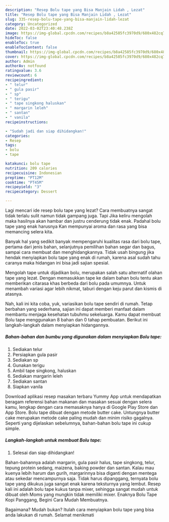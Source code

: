 ```yaml
---
description: "Resep Bolu tape yang Bisa Manjain Lidah , Lezat"
title: "Resep Bolu tape yang Bisa Manjain Lidah , Lezat"
slug: 335-resep-bolu-tape-yang-bisa-manjain-lidah-lezat
category: Uncategorized
date: 2022-03-02T23:40:48.238Z
image: https://img-global.cpcdn.com/recipes/b8a42585fc3970d9/680x482cq70/bolu-tape-foto-resep-utama.jpg
hideToc: false
enableToc: true
enableTocContent: false
thumbnail: https://img-global.cpcdn.com/recipes/b8a42585fc3970d9/680x482cq70/bolu-tape-foto-resep-utama.jpg
cover: https://img-global.cpcdn.com/recipes/b8a42585fc3970d9/680x482cq70/bolu-tape-foto-resep-utama.jpg
author: Admin
authorAv: notfound
ratingvalue: 3.6
reviewcount: 6
recipeingredient:
- " telur"
- " gula pasir"
- " sp"
- " terigu"
- " tape singkong haluskan"
- " margarin leleh"
- " santan"
- " vanila"
recipeinstructions:

- "Sudah jadi dan siap dihidangkan!"
categories:
- Resep
tags:
- bolu
- tape

katakunci: bolu tape 
nutrition: 209 calories
recipecuisine: Indonesian
preptime: "PT12M"
cooktime: "PT45M"
recipeyield: "3"
recipecategory: Dessert

---
```



Lagi mencari ide resep bolu tape yang lezat? Cara membuatnya sangat tidak terlalu sulit namun tidak gampang juga. Tapi Jika keliru mengolah maka hasilnya akan hambar dan justru cenderung tidak enak. Padahal bolu tape yang enak harusnya Kan mempunyai aroma dan rasa yang bisa memancing selera kita.


Banyak hal yang sedikit banyak mempengaruhi kualitas rasa dari bolu tape, pertama dari jenis bahan, selanjutnya pemilihan bahan segar dan bagus, sampai cara membuat dan menghidangkannya. Tidak usah bingung jika hendak menyiapkan bolu tape yang enak di rumah, karena asal sudah tahu caranya maka hidangan ini bisa jadi sajian spesial.

Mengolah tape untuk dijadikan bolu, merupakan salah satu alternatif olahan tape yang lezat. Dengan memasukkan tape ke dalam bahan bolu tentu akan memberikan citarasa khas berbeda dari bolu pada umumnya. Untuk menambah variasi agar lebih nikmat, taburi dengan keju parut dan kismis di atasnya.


Nah, kali ini kita coba, yuk, variasikan bolu tape sendiri di rumah. Tetap berbahan yang sederhana, sajian ini dapat memberi manfaat dalam membantu menjaga kesehatan tubuhmu sekeluarga. Kamu dapat membuat Bolu tape menggunakan 8 bahan dan 0 tahap pembuatan. Berikut ini langkah-langkah dalam menyiapkan hidangannya.

<!--inarticleads1-->

##### Bahan-bahan dan bumbu yang digunakan dalam menyiapkan Bolu tape:

1. Sediakan  telur
1. Persiapkan  gula pasir
1. Sediakan  sp
1. Gunakan  terigu
1. Ambil  tape singkong, haluskan
1. Sediakan  margarin leleh
1. Sediakan  santan
1. Siapkan  vanila


Download aplikasi resep masakan terbaru Yummy App untuk mendapatkan beragam referensi bahan makanan dan masakan sesuai dengan selera kamu, lengkap dengan cara memasaknya hanya di Google Play Store dan App Store. Bolu tape dibuat dengan metode butter cake. Untungnya butter cake merupakan metode cake paling mudah dan minim risiko gagalnya. Seperti yang dijelaskan sebelumnya, bahan-bahan bolu tape ini cukup simple. 

<!--inarticleads2-->

##### Langkah-langkah untuk membuat Bolu tape:


1. Selesai dan siap dihidangkan!

Bahan-bahannya adalah margarin, gula pasir halus, tape singkong, telur, tepung protein sedang, maizena, baking powder dan santan. Kalau mau kuenya lebih harum dan gurih, margarinnya bisa diganti dengan mentega atau sekedar mencampurnya saja. Tidak harus dipanggang, ternyata bolu tape yang dikukus juga sangat enak karena teksturnya yang lembut. Resep kali ini adalah bolu tape kukus tanpa mixer, sehingga sangat mudah untuk dibuat oleh Moms yang mungkin tidak memiliki mixer. Enaknya Bolu Tape Kopi Panggang, Begini Cara Mudah Membuatnya. 

Bagaimana? Mudah bukan? Itulah cara menyiapkan bolu tape yang bisa anda lakukan di rumah. Selamat menikmati
